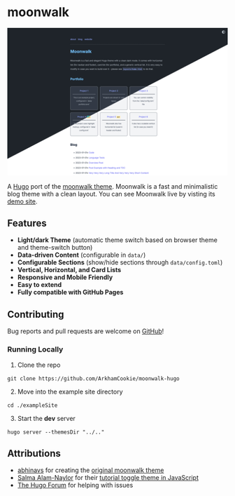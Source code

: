 # moonwalk
<!-- markdownlint-disable MD029 -->

![moonwalk screenshots (of both modes)](https://raw.githubusercontent.com/ArkhamCookie/moonwalk-hugo/refs/heads/main/images/tn.png)

A [Hugo](https://gohugo.io) port of the [moonwalk theme](https://github.com/abhinavs/moonwalk).
Moonwalk is a fast and minimalistic blog theme with a clean layout.
You can see Moonwalk live by visting its [demo site](https://arkhamcookie.github.io/moonwalk-hugo).

## Features

- **Light/dark Theme** (automatic theme switch based on browser theme and theme-switch button)
- **Data-driven Content** (configurable in `data/`)
- **Configurable Sections** (show/hide sections through `data/config.toml`)
- **Vertical, Horizontal, and Card Lists**
- **Responsive and Mobile Friendly**
- **Easy to extend**
- **Fully compatible with GitHub Pages**

## Contributing

Bug reports and pull requests are welcome on [GitHub](https://github.com/ArkhamCookie/moonwalk-hugo)!

### Running Locally

1. Clone the repo

```text
git clone https://github.com/ArkhamCookie/moonwalk-hugo
```

2. Move into the example site directory

```text
cd ./exampleSite
```

3. Start the **dev** server

```text
hugo server --themesDir "../.."
```

## Attributions

- [abhinavs](https://github.com/abhinavs) for creating the [original moonwalk theme](https://github.com/abhinavs/moonwalk)
- [Salma Alam-Naylor](https://whitep4nth3r.com/) for their [tutorial toggle theme in JavaScript](https://whitep4nth3r.com/blog/best-light-dark-mode-theme-toggle-javascript/)
- [The Hugo Forum](https://discourse.gohugo.io/) for helping with issues
